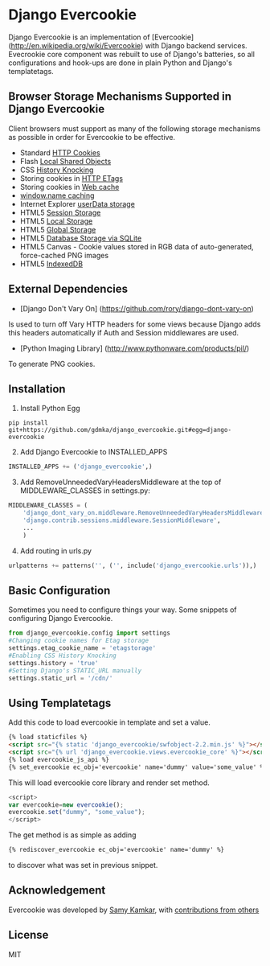 Django Evercookie
=================

Django Evercookie is an implementation of [Evercookie] (http://en.wikipedia.org/wiki/Evercookie) with Django backend services.
Evecrookie core component was rebuilt to use of Django's batteries, so all configurations and hook-ups are done in plain Python and Django's templatetags.

Browser Storage Mechanisms Supported in Django Evercookie
---------------------------------------------------------

Client browsers must support as many of the following storage mechanisms as
possible in order for Evercookie to be effective.

- Standard [HTTP Cookies](http://en.wikipedia.org/wiki/HTTP_cookie)
- Flash [Local Shared Objects](http://en.wikipedia.org/wiki/Local_Shared_Object)
- CSS [History Knocking](http://samy.pl/csshack/)
- Storing cookies in [HTTP ETags](http://en.wikipedia.org/wiki/HTTP_ETag)
- Storing cookies in [Web cache](http://en.wikipedia.org/wiki/Web_cache)
- [window.name caching](http://en.wikipedia.org/wiki/HTTP_cookie#window.name)
- Internet Explorer [userData storage](http://msdn.microsoft.com/en-us/library/ms531424.aspx)
- HTML5 [Session Storage](http://dev.w3.org/html5/webstorage/#the-sessionstorage-attribute)
- HTML5 [Local Storage](http://dev.w3.org/html5/webstorage/#dom-localstorage)
- HTML5 [Global Storage](https://developer.mozilla.org/en/dom/storage#globalStorage)
- HTML5 [Database Storage via SQLite](http://dev.w3.org/html5/webdatabase/)
- HTML5 Canvas - Cookie values stored in RGB data of auto-generated, force-cached PNG images
- HTML5 [IndexedDB](http://www.w3.org/TR/IndexedDB/)


External Dependencies
---------------------

- [Django Don't Vary On] (https://github.com/rory/django-dont-vary-on)

Is used to turn off Vary HTTP headers for some views because Django adds this headers automatically if Auth and Session middlewares are used.

- [Python Imaging Library] (http://www.pythonware.com/products/pil/)

To generate PNG cookies.

Installation
------------
1. Install Python Egg
```
pip install git+https://github.com/gdmka/django_evercookie.git#egg=django-evercookie
```
2. Add Django Evercookie to INSTALLED_APPS
```python
INSTALLED_APPS += ('django_evercookie',)
```
3. Add RemoveUnneededVaryHeadersMiddleware at the top of MIDDLEWARE_CLASSES in settings.py:
```python
MIDDLEWARE_CLASSES = (
    'django_dont_vary_on.middleware.RemoveUnneededVaryHeadersMiddleware',
    'django.contrib.sessions.middleware.SessionMiddleware',
    ...
    )
```
4. Add routing in urls.py
```python
urlpatterns += patterns('', ('', include('django_evercookie.urls')),)
```

Basic Configuration
-------------------

Sometimes you need to configure things your way.
Some snippets of configuring Django Evercookie.

```python
from django_evercookie.config import settings
#Changing cookie names for Etag storage
settings.etag_cookie_name = 'etagstorage'
#Enabling CSS History Knocking
settings.history = 'true'
#Setting Django's STATIC_URL manually
settings.static_url = '/cdn/'
```

Using Templatetags
------------------

Add this code to load evercookie in template and set a value.

```html
{% load staticfiles %}
<script src="{% static 'django_evercookie/swfobject-2.2.min.js' %}"></script>
<script src="{% url 'django_evercookie.views.evercookie_core' %}"></script>
{% load evercookie_js_api %}
{% set_evercookie ec_obj='evercookie' name='dummy' value='some_value' %}
```
This will load evercookie core library and render set method.

```javascript
<script>
var evercookie=new evercookie();
evercookie.set("dummy", "some_value");
</script>
```
The get method is as simple as adding
```html
{% rediscover_evercookie ec_obj='evercookie' name='dummy' %}
```
to discover what was set in previous snippet.

Acknowledgement
---------------
Evercookie was developed by [Samy Kamkar](https://github.com/samyk/evercookie), with [contributions from others](https://github.com/samyk/evercookie/graphs/contributors)

License
-------
MIT




